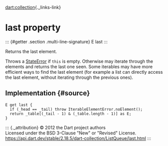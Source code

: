 [dart:collection](../../dart-collection/dart-collection-library){._links-link}

last property
=============

::: {#getter .section .multi-line-signature}
E last
:::

Returns the last element.

Throws a [StateError](../../dart-core/stateerror-class) if `this` is
empty. Otherwise may iterate through the elements and returns the last
one seen. Some iterables may have more efficient ways to find the last
element (for example a list can directly access the last element,
without iterating through the previous ones).

Implementation {#source}
--------------

``` {.language-dart data-language="dart"}
E get last {
  if (_head == _tail) throw IterableElementError.noElement();
  return _table[(_tail - 1) & (_table.length - 1)] as E;
}
```

::: {._attribution}
© 2012 the Dart project authors\
Licensed under the BSD 3-Clause \"New\" or \"Revised\" License.\
<https://api.dart.dev/stable/2.18.5/dart-collection/ListQueue/last.html>
:::
